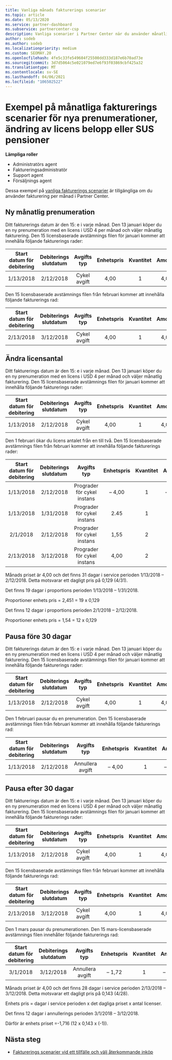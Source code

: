 ```yaml
---
title: Vanliga månads fakturerings scenarier
ms.topic: article
ms.date: 05/13/2020
ms.service: partner-dashboard
ms.subservice: partnercenter-csp
description: Vanliga scenarier i Partner Center när du använder månatlig fakturering – inkluderar att lägga till nya prenumerationer, ändra licens antal och pausa prenumerationer.
author: sodeb
ms.author: sodeb
ms.localizationpriority: medium
ms.custom: SEOMAY.20
ms.openlocfilehash: 4fe5c33fe549604f25500dd333d187e6b70ad73e
ms.sourcegitcommit: 3d7d5064c5e021079ed7e6f93f03869cbf425a32
ms.translationtype: MT
ms.contentlocale: sv-SE
ms.lasthandoff: 04/06/2021
ms.locfileid: "106502522"
---
```

# <a name="sample-monthly-billing-scenarios-for-new-subscriptions-changing-license-amounts-or-suspensions"></a>Exempel på månatliga fakturerings scenarier för nya prenumerationer, ändring av licens belopp eller SUS pensioner

**Lämpliga roller**

- Administratörs agent
- Faktureringsadministratör
- Support agent
- Försäljnings agent

Dessa exempel på [vanliga fakturerings scenarier](common-billing-scenarios.md) är tillgängliga om du använder fakturering per månad i Partner Center.

## <a name="new-monthly-subscription"></a>Ny månatlig prenumeration

Ditt fakturerings datum är den 15: e i varje månad. Den 13 januari köper du en ny prenumeration med en licens i USD 4 per månad och väljer månatlig fakturering. Den 15 licensbaserade avstämnings filen för januari kommer att innehålla följande fakturerings rader:

|Start datum för debitering |Debiterings slutdatum |Avgifts typ |Enhetspris |Kvantitet |Amount |
|       :---:      |    :---:       | :---:      |:---:      |:---:    |:---:  |
|1/13/2018         |2/12/2018    |Cykel avgift   |4,00       |1        |4,00 |

Den 15 licensbaserade avstämnings filen från februari kommer att innehålla följande fakturerings rad:

|Start datum för debitering |Debiterings slutdatum |Avgifts typ |Enhetspris |Kvantitet |Amount |
|       :---:      |    :---:       | :---:      |:---:      |:---:    |:---:  |
|2/13/2018         |3/12/2018    |Cykel avgift   |4,00       |1        |4,00 |

## <a name="change-license-quantity"></a>Ändra licensantal

Ditt fakturerings datum är den 15: e i varje månad. Den 13 januari köper du en ny prenumeration med en licens i USD 4 per månad och väljer månatlig fakturering. Den 15 licensbaserade avstämnings filen för januari kommer att innehålla följande fakturerings rader:

|Start datum för debitering |Debiterings slutdatum |Avgifts typ |Enhetspris |Kvantitet |Amount |
|       :---:      |    :---:       | :---:      |:---:      |:---:    |:---:  |
|1/13/2018         |2/12/2018    |Cykel avgift   |4,00       |1        |4,00    |

Den 1 februari ökar du licens antalet från en till två. Den 15 licensbaserade avstämnings filen från februari kommer att innehålla följande fakturerings rader:

|Start datum för debitering |Debiterings slutdatum |Avgifts typ |Enhetspris |Kvantitet |Amount |
|       :---:      |    :---:       | :---:      |:---:      |:---:    |:---:  |
| 1/13/2018        |2/12/2018    |Prograder för cykel instans   |– 4,00       |1        |– 4,00   |
|1/13/2018         |1/31/2018    | Prograder för cykel instans   |2.45       |1        |2.45    |
|2/1/2018         |2/12/2018    | Prograder för cykel instans   |1,55       |2        |3,10    |
|2/13/2018         |3/12/2018    | Prograder för cykel instans   |4,00       |2        |8,00    |

Månads priset är 4,00 och det finns 31 dagar i service perioden 1/13/2018 – 2/12/2018. Detta motsvarar ett dagligt pris på 0,129 (4/31).

Det finns 19 dagar i proportions perioden 1/13/2018 – 1/31/2018.

Proportioner enhets pris = 2,451 = 19 x 0,129

Det finns 12 dagar i proportions perioden 2/1/2018 – 2/12/2018.

Proportioner enhets pris = 1,54 = 12 x 0,129

## <a name="suspend-before-30-days"></a>Pausa före 30 dagar

Ditt fakturerings datum är den 15: e i varje månad. Den 13 januari köper du en ny prenumeration med en licens i USD 4 per månad och väljer månatlig fakturering. Den 15 licensbaserade avstämnings filen för januari kommer att innehålla följande fakturerings rader:

|Start datum för debitering |Debiterings slutdatum |Avgifts typ |Enhetspris |Kvantitet |Amount |
|       :---:      |    :---:       | :---:      |:---:      |:---:    |:---:  |
|1/13/2018         |2/12/2018    |Cykel avgift   |4,00       |1        |4,00    |

Den 1 februari pausar du en prenumeration. Den 15 licensbaserade avstämnings filen från februari kommer att innehålla följande fakturerings rad:

|Start datum för debitering |Debiterings slutdatum |Avgifts typ |Enhetspris |Kvantitet |Amount |
|       :---:      |    :---:       | :---:      |:---:      |:---:    |:---:  |
1/13/2018|2/12/2018|Annullera avgift|– 4,00|1|– 4,00

## <a name="suspend-after-30-days"></a>Pausa efter 30 dagar

Ditt fakturerings datum är den 15: e i varje månad. Den 13 januari köper du en ny prenumeration med en licens i USD 4 per månad och väljer månatlig fakturering. Den 15 licensbaserade avstämnings filen för januari kommer att innehålla följande fakturerings rader:

|Start datum för debitering |Debiterings slutdatum |Avgifts typ |Enhetspris |Kvantitet |Amount |
|       :---:      |    :---:       | :---:      |:---:      |:---:    |:---:  |
1/13/2018|2/12/2018|Cykel avgift|4,00|1|4,00

Den 15 licensbaserade avstämnings filen från februari kommer att innehålla följande fakturerings rad:

|Start datum för debitering |Debiterings slutdatum |Avgifts typ |Enhetspris |Kvantitet |Amount |
|       :---:      |    :---:       | :---:      |:---:      |:---:    |:---:  |
2/13/2018|3/12/2018|Cykel avgift|4,00|1|4,00

Den 1 mars pausar du prenumerationen. Den 15 mars-licensbaserade avstämnings filen innehåller följande fakturerings rad:

|Start datum för debitering |Debiterings slutdatum |Avgifts typ |Enhetspris |Kvantitet |Amount |
|       :---:      |    :---:       | :---:      |:---:      |:---:    |:---:  |
3/1/2018|3/12/2018|Annullera avgift|– 1,72|1|– 1,72

Månads priset är 4,00 och det finns 28 dagar i service perioden 2/13/2018 – 3/12/2018. Detta motsvarar ett dagligt pris på 0,143 (4/28).

Enhets pris = dagar i service perioden x det dagliga priset x antal licenser.

Det finns 12 dagar i annullerings perioden 3/1/2018 – 3/12/2018.

Därför är enhets priset =-1,716 (12 x 0,143 x (-1)).

## <a name="next-steps"></a>Nästa steg

- [Fakturerings scenarier vid ett tillfälle och välj återkommande inköp](common-billing-scenarios-onetime-recurring.md)